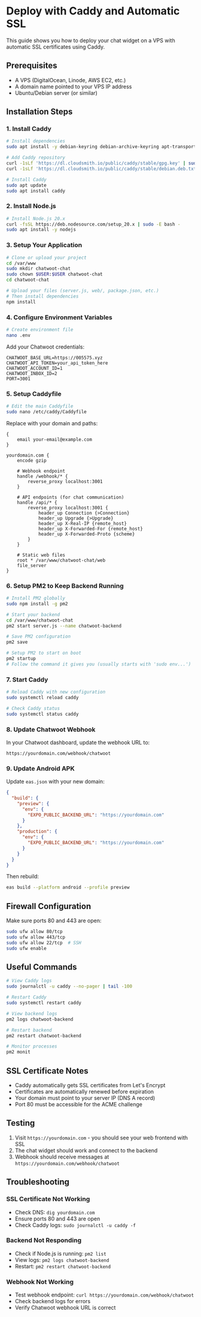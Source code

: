 # Deploy with Caddy and Automatic SSL

This guide shows you how to deploy your chat widget on a VPS with automatic SSL certificates using Caddy.

## Prerequisites

- A VPS (DigitalOcean, Linode, AWS EC2, etc.)
- A domain name pointed to your VPS IP address
- Ubuntu/Debian server (or similar)

## Installation Steps

### 1. Install Caddy

```bash
# Install dependencies
sudo apt install -y debian-keyring debian-archive-keyring apt-transport-https curl

# Add Caddy repository
curl -1sLf 'https://dl.cloudsmith.io/public/caddy/stable/gpg.key' | sudo gpg --dearmor -o /usr/share/keyrings/caddy-stable-archive-keyring.gpg
curl -1sLf 'https://dl.cloudsmith.io/public/caddy/stable/debian.deb.txt' | sudo tee /etc/apt/sources.list.d/caddy-stable.list

# Install Caddy
sudo apt update
sudo apt install caddy
```

### 2. Install Node.js

```bash
# Install Node.js 20.x
curl -fsSL https://deb.nodesource.com/setup_20.x | sudo -E bash -
sudo apt install -y nodejs
```

### 3. Setup Your Application

```bash
# Clone or upload your project
cd /var/www
sudo mkdir chatwoot-chat
sudo chown $USER:$USER chatwoot-chat
cd chatwoot-chat

# Upload your files (server.js, web/, package.json, etc.)
# Then install dependencies
npm install
```

### 4. Configure Environment Variables

```bash
# Create environment file
nano .env
```

Add your Chatwoot credentials:
```env
CHATWOOT_BASE_URL=https://005575.xyz
CHATWOOT_API_TOKEN=your_api_token_here
CHATWOOT_ACCOUNT_ID=1
CHATWOOT_INBOX_ID=2
PORT=3001
```

### 5. Setup Caddyfile

```bash
# Edit the main Caddyfile
sudo nano /etc/caddy/Caddyfile
```

Replace with your domain and paths:
```nginx
{
    email your-email@example.com
}

yourdomain.com {
    encode gzip

    # Webhook endpoint
    handle /webhook/* {
        reverse_proxy localhost:3001
    }
    
    # API endpoints (for chat communication)
    handle /api/* {
        reverse_proxy localhost:3001 {
            header_up Connection {>Connection}
            header_up Upgrade {>Upgrade}
            header_up X-Real-IP {remote_host}
            header_up X-Forwarded-For {remote_host}
            header_up X-Forwarded-Proto {scheme}
        }
    }
    
    # Static web files
    root * /var/www/chatwoot-chat/web
    file_server
}
```

### 6. Setup PM2 to Keep Backend Running

```bash
# Install PM2 globally
sudo npm install -g pm2

# Start your backend
cd /var/www/chatwoot-chat
pm2 start server.js --name chatwoot-backend

# Save PM2 configuration
pm2 save

# Setup PM2 to start on boot
pm2 startup
# Follow the command it gives you (usually starts with 'sudo env...')
```

### 7. Start Caddy

```bash
# Reload Caddy with new configuration
sudo systemctl reload caddy

# Check Caddy status
sudo systemctl status caddy
```

### 8. Update Chatwoot Webhook

In your Chatwoot dashboard, update the webhook URL to:
```
https://yourdomain.com/webhook/chatwoot
```

### 9. Update Android APK

Update `eas.json` with your new domain:
```json
{
  "build": {
    "preview": {
      "env": {
        "EXPO_PUBLIC_BACKEND_URL": "https://yourdomain.com"
      }
    },
    "production": {
      "env": {
        "EXPO_PUBLIC_BACKEND_URL": "https://yourdomain.com"
      }
    }
  }
}
```

Then rebuild:
```bash
eas build --platform android --profile preview
```

## Firewall Configuration

Make sure ports 80 and 443 are open:

```bash
sudo ufw allow 80/tcp
sudo ufw allow 443/tcp
sudo ufw allow 22/tcp  # SSH
sudo ufw enable
```

## Useful Commands

```bash
# View Caddy logs
sudo journalctl -u caddy --no-pager | tail -100

# Restart Caddy
sudo systemctl restart caddy

# View backend logs
pm2 logs chatwoot-backend

# Restart backend
pm2 restart chatwoot-backend

# Monitor processes
pm2 monit
```

## SSL Certificate Notes

- Caddy automatically gets SSL certificates from Let's Encrypt
- Certificates are automatically renewed before expiration
- Your domain must point to your server IP (DNS A record)
- Port 80 must be accessible for the ACME challenge

## Testing

1. Visit `https://yourdomain.com` - you should see your web frontend with SSL
2. The chat widget should work and connect to the backend
3. Webhook should receive messages at `https://yourdomain.com/webhook/chatwoot`

## Troubleshooting

### SSL Certificate Not Working
- Check DNS: `dig yourdomain.com`
- Ensure ports 80 and 443 are open
- Check Caddy logs: `sudo journalctl -u caddy -f`

### Backend Not Responding
- Check if Node.js is running: `pm2 list`
- View logs: `pm2 logs chatwoot-backend`
- Restart: `pm2 restart chatwoot-backend`

### Webhook Not Working
- Test webhook endpoint: `curl https://yourdomain.com/webhook/chatwoot`
- Check backend logs for errors
- Verify Chatwoot webhook URL is correct
